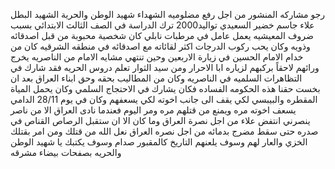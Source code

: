 رجو مشاركه المنشور من اجل رفع مضلوميه الشهداء
شهيد الوطن والحرية الشهيد البطل علاء جاسم خضير السعيدي
تواليد2000 ترك الدراسة في الصف الثالث الابتدائي بسبب ضروف المعيشيه يعمل عامل في مرطبات نابلي كان شخصية محبوبة من قبل اصدقائه وذويه وكان يحب ركوب الدرجات اكثر لقائاته مع اصدقائه في منطقه الشرقيه كان من خدام الامام الحسين في زيارة الاربعين وحين تنتهي مشايه الامام من الناصريه يخرج ورائهم لاحقاً بركبهم لزياره ابا الاحرار ومن سيد الثوار تعلم دروس الحريه فقد شارك في التظاهرات السلميه في الناصريه وكان من المطاليب بحقه وحق ابناء العراق بعد ان بخست حقنا هذه الحكومه الفساده فكان يشارك في الاحتجاج السلمي وكان يحمل المياة المقطره والبيبسي لكي يقف الى جانب اخوته لكي يسعفهم وكان في يوم 28/11 الدامي يسعف اخوته مره ويمنع من قتلهم مره ومر اليوم فعندما نادى العراق الا من ناصر ينصرني انتفض علاء من اجل نصرة العراق وما كان الا ان ستقبل الرصاص القناص في صدره حتى سقط مضرج بدمائه من اجل نصره العراق
نعل الله من قتلك ومن امر بقتلك الخزي والعار لهم وسوف يلعنهم التاريخ كالمقبور صدام وسوف يكتبك يا شهيد الوطن والحريه بصفحات بيضاء مشرقه